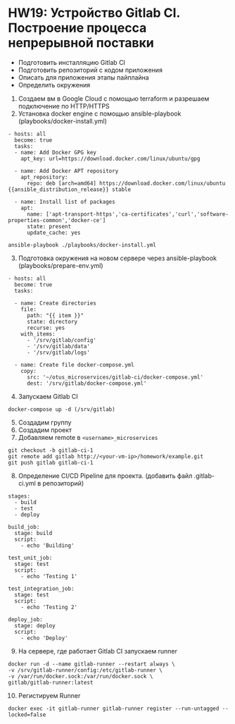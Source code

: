 # HW19: Устройство Gitlab CI. Построение процесса непрерывной поставки

- Подготовить инсталляцию Gitlab CI
- Подготовить репозиторий с кодом приложения
- Описать для приложения этапы пайплайна
- Определить окружения

1. Cоздаем вм в Google Cloud с помощью terraform и разрешаем подключение по HTTP/HTTPS
2. Установка docker engine с помощью ansible-playbook (playbooks/docker-install.yml)

```
- hosts: all
  become: true
  tasks:
  - name: Add Docker GPG key
    apt_key: url=https://download.docker.com/linux/ubuntu/gpg

  - name: Add Docker APT repository
    apt_repository:
      repo: deb [arch=amd64] https://download.docker.com/linux/ubuntu {{ansible_distribution_release}} stable

  - name: Install list of packages
    apt:
      name: ['apt-transport-https','ca-certificates','curl','software-properties-common','docker-ce']
      state: present
      update_cache: yes
```
```
ansible-playbook ./playbooks/docker-install.yml
```

3. Подготовка окружения на новом сервере через ansible-playbook (playbooks/prepare-env.yml)

```
- hosts: all
  become: true
  tasks:

  - name: Create directories
    file:
      path: "{{ item }}"
      state: directory
      recurse: yes
    with_items:
      - '/srv/gitlab/config'
      - '/srv/gitlab/data'
      - '/srv/gitlab/logs'

  - name: Сreate file docker-compose.yml
    copy:
      src: '~/otus_microservices/gitlab-ci/docker-compose.yml'
      dest: '/srv/gitlab/docker-compose.yml'
```

4. Запускаем Gitlab CI

```
docker-compose up -d (/srv/gitlab)
```

5. Создадим группу
6. Создадим проект
7. Добавляем remote в ```<username>_microservices```

```
git checkout -b gitlab-ci-1
git remote add gitlab http://<your-vm-ip>/homework/example.git
git push gitlab gitlab-ci-1
```

8. Определение CI/CD Pipeline для проекта. (добавить файл .gitlab-ci.yml в репозиторий)

```
stages:
  - build
  - test
  - deploy

build_job:
  stage: build
  script:
    - echo 'Building'

test_unit_job:
  stage: test
  script:
    - echo 'Testing 1'

test_integration_job:
  stage: test
  script:
    - echo 'Testing 2'

deploy_job:
  stage: deploy
  script:
    - echo 'Deploy'
```

9. На сервере, где работает Gitlab CI запускаем runner

```
docker run -d --name gitlab-runner --restart always \
-v /srv/gitlab-runner/config:/etc/gitlab-runner \
-v /var/run/docker.sock:/var/run/docker.sock \
gitlab/gitlab-runner:latest
```

10. Регистируем Runner

```
docker exec -it gitlab-runner gitlab-runner register --run-untagged --locked=false
```
